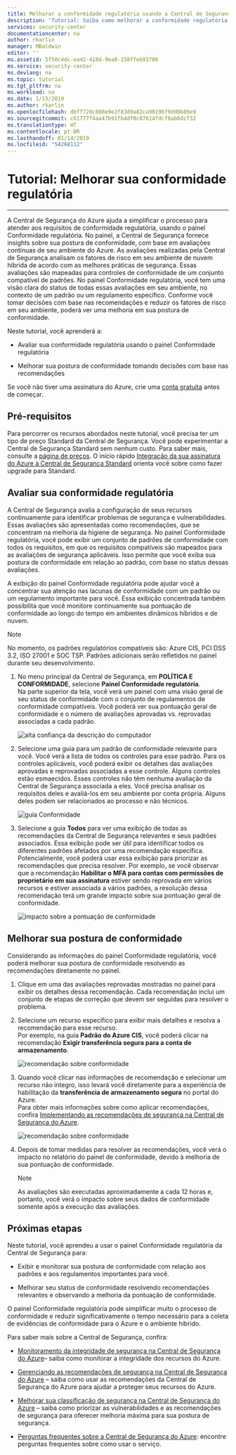 ```yaml
---
title: Melhorar a conformidade regulatória usando a Central de Segurança do Azure | Microsoft Docs
description: 'Tutorial: Saiba como melhorar a conformidade regulatória usando a Central de Segurança do Azure.'
services: security-center
documentationcenter: na
author: rkarlin
manager: MBaldwin
editor: ''
ms.assetid: 5f50c4dc-ea42-418d-9ea8-158ffeb93706
ms.service: security-center
ms.devlang: na
ms.topic: tutorial
ms.tgt_pltfrm: na
ms.workload: na
ms.date: 1/15/2019
ms.author: rkarlin
ms.openlocfilehash: dbff728c888e9e2f83d9a82ca9819bf9dd0b89e9
ms.sourcegitcommit: c61777f4aa47b91fb4df0c07614fdcf8ab6dcf32
ms.translationtype: HT
ms.contentlocale: pt-BR
ms.lasthandoff: 01/14/2019
ms.locfileid: "54268112"
---
```

# <a name="tutorial-improve-your-regulatory-compliance"></a>Tutorial: Melhorar sua conformidade regulatória
---

A Central de Segurança do Azure ajuda a simplificar o processo para atender aos requisitos de conformidade regulatória, usando o painel Conformidade regulatória. No painel, a Central de Segurança fornece insights sobre sua postura de conformidade, com base em avaliações contínuas de seu ambiente do Azure. As avaliações realizadas pela Central de Segurança analisam os fatores de risco em seu ambiente de nuvem híbrida de acordo com as melhores práticas de segurança. Essas avaliações são mapeadas para controles de conformidade de um conjunto compatível de padrões. No painel Conformidade regulatória, você tem uma visão clara do status de todas essas avaliações em seu ambiente, no contexto de um padrão ou um regulamento específico. Conforme você tomar decisões com base nas recomendações e reduzir os fatores de risco em seu ambiente, poderá ver uma melhoria em sua postura de conformidade.

Neste tutorial, você aprenderá a:

-   Avaliar sua conformidade regulatória usando o painel Conformidade regulatória

-   Melhorar sua postura de conformidade tomando decisões com base nas recomendações

Se você não tiver uma assinatura do Azure, crie uma [conta gratuita](https://azure.microsoft.com/free/) antes de começar.

## <a name="prerequisites"></a>Pré-requisitos

Para percorrer os recursos abordados neste tutorial, você precisa ter um tipo de preço Standard da Central de Segurança. Você pode experimentar a Central de Segurança Standard sem nenhum custo.
Para saber mais, consulte a [página de preços](https://azure.microsoft.com/pricing/details/security-center/). O início rápido [Integração da sua assinatura do Azure à Central de Segurança Standard](https://docs.microsoft.com/en-us/azure/security-center/security-center-get-started) orienta você sobre como fazer upgrade para Standard.

##  <a name="assess-your-regulatory-compliance"></a>Avaliar sua conformidade regulatória

A Central de Segurança avalia a configuração de seus recursos continuamente para identificar problemas de segurança e vulnerabilidades. Essas avaliações são apresentadas como recomendações, que se concentram na melhoria da higiene de segurança. No painel Conformidade regulatória, você pode exibir um conjunto de padrões de conformidade com todos os requisitos, em que os requisitos compatíveis são mapeados para as avaliações de segurança aplicáveis. Isso permite que você exiba sua postura de conformidade em relação ao padrão, com base no status dessas avaliações.

A exibição do painel Conformidade regulatória pode ajudar você a concentrar sua atenção nas lacunas de conformidade com um padrão ou um regulamento importante para você. Essa exibição concentrada também possibilita que você monitore continuamente sua pontuação de conformidade ao longo do tempo em ambientes dinâmicos híbridos e de nuvem.

>[!NOTE]
> No momento, os padrões regulatórios compatíveis são: Azure CIS, PCI DSS 3.2, ISO 27001 e SOC TSP. Padrões adicionais serão refletidos no painel durante seu desenvolvimento.

1.  No menu principal da Central de Segurança, em **POLÍTICA E CONFORMIDADE**, selecione **Painel Conformidade regulatória**. <br>
Na parte superior da tela, você verá um painel com uma visão geral de seu status de conformidade com o conjunto de regulamentos de conformidade compatíveis. Você poderá ver sua pontuação geral de conformidade e o número de avaliações aprovadas vs. reprovadas associadas a cada padrão.

    ![alta confiança da descrição do computador](./media/security-center-compliance-dashboard/compliance-dashboard.png)


2.  Selecione uma guia para um padrão de conformidade relevante para você. Você verá a lista de todos os controles para esse padrão. Para os controles aplicáveis, você poderá exibir os detalhes das avaliações aprovadas e reprovadas associadas a esse controle. Alguns controles estão esmaecidos. Esses controles não têm nenhuma avaliação da Central de Segurança associada a eles. Você precisa analisar os requisitos deles e avaliá-los em seu ambiente por conta própria. Alguns deles podem ser relacionados ao processo e não técnicos.

    ![guia Conformidade](./media/security-center-compliance-dashboard/compliance-pci.png)

3.  Selecione a guia **Todos** para ver uma exibição de todas as recomendações da Central de Segurança relevantes e seus padrões associados. Essa exibição pode ser útil para identificar todos os diferentes padrões afetados por uma recomendação específica. <br> Potencialmente, você poderá usar essa exibição para priorizar as recomendações que precisa resolver. Por exemplo, se você observar que a recomendação **Habilitar o MFA para contas com permissões de proprietário em sua assinatura** estiver sendo reprovada em vários recursos e estiver associada a vários padrões, a resolução dessa recomendação terá um grande impacto sobre sua pontuação geral de conformidade.

    ![impacto sobre a pontuação de conformidade](./media/security-center-compliance-dashboard/compliance-all-tabs.png)

## <a name="improve-your-compliance-posture"></a>Melhorar sua postura de conformidade


Considerando as informações do painel Conformidade regulatória, você poderá melhorar sua postura de conformidade resolvendo as recomendações diretamente no painel.

1.  Clique em uma das avaliações reprovadas mostradas no painel para exibir os detalhes dessa recomendação. Cada recomendação inclui um conjunto de etapas de correção que devem ser seguidas para resolver o problema.

2.  Selecione um recurso específico para exibir mais detalhes e resolva a recomendação para esse recurso. <br>Por exemplo, na guia **Padrão do Azure CIS**, você poderá clicar na recomendação **Exigir transferência segura para a conta de armazenamento**.

    ![recomendação sobre conformidade](./media/security-center-compliance-dashboard/compliance-recommendation.png)

3. Quando você clicar nas informações de recomendação e selecionar um recurso não íntegro, isso levará você diretamente para a experiência de habilitação da **transferência de armazenamento segura** no portal do Azure.<br>Para obter mais informações sobre como aplicar recomendações, confira [Implementando as recomendações de segurança na Central de Segurança do Azure](security-center-recommendations.md).

    ![recomendação sobre conformidade](./media/security-center-compliance-dashboard/compliance-remediate-recommendation.png)

4.  Depois de tomar medidas para resolver as recomendações, você verá o impacto no relatório do painel de conformidade, devido à melhoria de sua pontuação de conformidade.

    > [!NOTE]
    > As avaliações são executadas aproximadamente a cada 12 horas e, portanto, você verá o impacto sobre seus dados de conformidade somente após a execução das avaliações.

## <a name="next-steps"></a>Próximas etapas

Neste tutorial, você aprendeu a usar o painel Conformidade regulatória da Central de Segurança para:

-   Exibir e monitorar sua postura de conformidade com relação aos padrões e aos regulamentos importantes para você.

-   Melhorar seu status de conformidade resolvendo recomendações relevantes e observando a melhoria da pontuação de conformidade.

O painel Conformidade regulatória pode simplificar muito o processo de conformidade e reduzir significativamente o tempo necessário para a coleta de evidências de conformidade para o Azure e o ambiente híbrido.

Para saber mais sobre a Central de Segurança, confira:

-   [Monitoramento da integridade de segurança na Central de Segurança do Azure](security-center-monitoring.md)– saiba como monitorar a integridade dos recursos do Azure.

-   [Gerenciando as recomendações de segurança na Central de Segurança do Azure](security-center-recommendations.md) – saiba como usar as recomendações da Central de Segurança do Azure para ajudar a proteger seus recursos do Azure.

-   [Melhorar sua classificação de segurança na Central de Segurança do Azure](security-center-secure-score.md) – saiba como priorizar as vulnerabilidades e as recomendações de segurança para oferecer melhoria máxima para sua postura de segurança.

-   [Perguntas frequentes sobre a Central de Segurança do Azure](security-center-faq.md): encontre perguntas frequentes sobre como usar o serviço.
